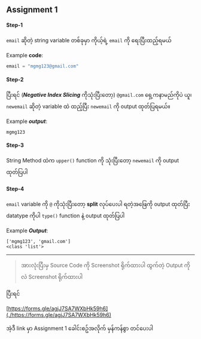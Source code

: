 ## Assignment 1

#### Step-1
```email``` ဆိုတဲ့ string variable တစ်ခုမှာ
ကိုယ့်ရဲ့ ```email``` ကို ရေးပြီးထည့်ရမယ်

Example **code**:
```python
email = "mgmg123@gmail.com"
```

#### Step-2
ပြီးရင် (***Negative Index Slicing*** ကိုသုံးပြီးတော့) ```@gmail.com``` ရှေ့ကနာမည်ကိုပဲ ယူ၊
```newemail``` ဆိုတဲ့ variable ထဲ ထည့်ပြီး ```newemail``` ကို output ထုတ်ပြရမယ်။

Example ***output***:
```
mgmg123
```

#### Step-3
String Method ထဲက ```upper()``` function ကို သုံးပြီးတော့ ```newemail``` ကို output ထုတ်ပြပါ

#### Step-4
```email``` variable ကို ```@``` ကိုသုံးပြီးတော့ **split** လုပ်ပေးပါ
ရတဲ့အဖြေကို output ထုတ်ပြီး datatype ကိုပါ ```type()``` function နဲ့ output ထုတ်ပြပါ

Example ***Output***:
```
['mgmg123', 'gmail.com']
<class 'list'>
```

<hr>

> အားလုံးပြီးမှ
Source Code ကို Screenshot ရိုက်ထားပါ
ထွက်တဲ့ Output ကို လဲ Screenshot ရိုက်ထားပါ

ပြီးရင် 

[https://forms.gle/agjJ7SA7WXbHk59h6](./https://forms.gle/agjJ7SA7WXbHk59h6)

အဲ့ဒီ link မှာ Assignment 1 ခေါင်းစဥ်အလိုက် မှန်ကန်စွာ တင်ပေးပါ